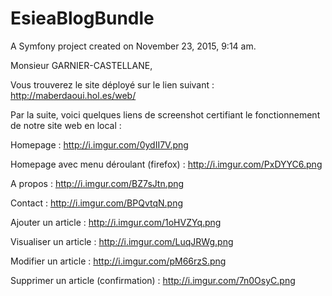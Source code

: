 EsieaBlogBundle
===============

A Symfony project created on November 23, 2015, 9:14 am.

Monsieur GARNIER-CASTELLANE,

Vous trouverez le site déployé sur le lien suivant : http://maberdaoui.hol.es/web/

Par la suite, voici quelques liens de screenshot certifiant le fonctionnement de notre site web en local :

Homepage : http://i.imgur.com/0ydII7V.png

Homepage avec menu déroulant (firefox) : http://i.imgur.com/PxDYYC6.png

A propos : http://i.imgur.com/BZ7sJtn.png

Contact : http://i.imgur.com/BPQvtqN.png

Ajouter un article : http://i.imgur.com/1oHVZYq.png

Visualiser un article : http://i.imgur.com/LuqJRWg.png

Modifier un article : http://i.imgur.com/pM66rzS.png

Supprimer un article (confirmation) : http://i.imgur.com/7n0OsyC.png


